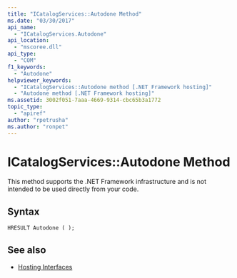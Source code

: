 ```yaml
---
title: "ICatalogServices::Autodone Method"
ms.date: "03/30/2017"
api_name: 
  - "ICatalogServices.Autodone"
api_location: 
  - "mscoree.dll"
api_type: 
  - "COM"
f1_keywords: 
  - "Autodone"
helpviewer_keywords: 
  - "ICatalogServices::Autodone method [.NET Framework hosting]"
  - "Autodone method [.NET Framework hosting]"
ms.assetid: 3002f051-7aaa-4669-9314-cbc65b3a1772
topic_type: 
  - "apiref"
author: "rpetrusha"
ms.author: "ronpet"
---
```

# ICatalogServices::Autodone Method
This method supports the .NET Framework infrastructure and is not intended to be used directly from your code.  
  
## Syntax  
  
```  
HRESULT Autodone ( );  
```  
  
## See also

- [Hosting Interfaces](../../../../docs/framework/unmanaged-api/hosting/hosting-interfaces.md)
